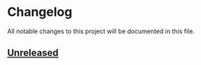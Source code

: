 # Changelog

All notable changes to this project will be documented in this file.

## [Unreleased](https://github.com/rpvsilva/graphql-fastify-server/compare/v1.3.3...HEAD)
